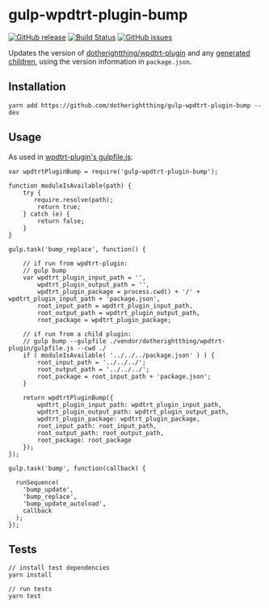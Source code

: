 # gulp-wpdtrt-plugin-bump

[![GitHub release](https://img.shields.io/github/release/dotherightthing/gulp-wpdtrt-plugin-bump.svg?branch=master)](https://github.com/dotherightthing/gulp-wpdtrt-plugin-bump/releases) [![Build Status](https://travis-ci.org/dotherightthing/gulp-wpdtrt-plugin-bump.svg?branch=master)](https://travis-ci.org/dotherightthing/gulp-wpdtrt-plugin-bump) [![GitHub issues](https://img.shields.io/github/issues/dotherightthing/gulp-wpdtrt-plugin-bump.svg)](https://github.com/dotherightthing/gulp-wpdtrt-plugin-bump/issues)

Updates the version of [dotherightthing/wpdtrt-plugin](https://github.com/dotherightthing/wpdtrt-plugin/) and any [generated children](https://github.com/dotherightthing/generator-wp-plugin-boilerplate), using the version information in `package.json`.

## Installation

```
yarn add https://github.com/dotherightthing/gulp-wpdtrt-plugin-bump --dev
```

## Usage

As used in [wpdtrt-plugin's gulpfile.js](https://github.com/dotherightthing/wpdtrt-plugin/blob/master/gulpfile.js):

```
var wpdtrtPluginBump = require('gulp-wpdtrt-plugin-bump');

function moduleIsAvailable(path) {
    try {
       require.resolve(path);
        return true;
    } catch (e) {
        return false;
    }
}

gulp.task('bump_replace', function() {

    // if run from wpdtrt-plugin:
    // gulp bump
    var wpdtrt_plugin_input_path = '',
        wpdtrt_plugin_output_path = '',
        wpdtrt_plugin_package = process.cwd() + '/' + wpdtrt_plugin_input_path + 'package.json',
        root_input_path = wpdtrt_plugin_input_path,
        root_output_path = wpdtrt_plugin_output_path,
        root_package = wpdtrt_plugin_package;

    // if run from a child plugin:
    // gulp bump --gulpfile ./vendor/dotherightthing/wpdtrt-plugin/gulpfile.js --cwd ./
    if ( moduleIsAvailable( '../../../package.json' ) ) {
        root_input_path = '../../../';
        root_output_path = '../../../';
        root_package = root_input_path + 'package.json';
    }

    return wpdtrtPluginBump({
        wpdtrt_plugin_input_path: wpdtrt_plugin_input_path,
        wpdtrt_plugin_output_path: wpdtrt_plugin_output_path,
        wpdtrt_plugin_package: wpdtrt_plugin_package,
        root_input_path: root_input_path,
        root_output_path: root_output_path,
        root_package: root_package
    });
});

gulp.task('bump', function(callback) {

  runSequence(
    'bump_update',
    'bump_replace',
    'bump_update_autoload',
    callback
  );
});
```

## Tests

```
// install test dependencies
yarn install

// run tests
yarn test
```